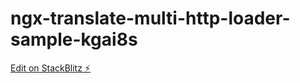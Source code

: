 # ngx-translate-multi-http-loader-sample-kgai8s

[Edit on StackBlitz ⚡️](https://stackblitz.com/edit/ngx-translate-multi-http-loader-sample-kgai8s)